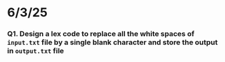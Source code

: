 # 6/3/25

### Q1. Design a lex code to replace all the white spaces of `input.txt` file by a single blank character and store the output in `output.txt` file